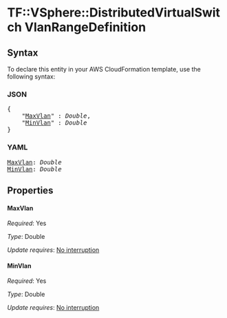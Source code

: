 # TF::VSphere::DistributedVirtualSwitch VlanRangeDefinition

## Syntax

To declare this entity in your AWS CloudFormation template, use the following syntax:

### JSON

<pre>
{
    "<a href="#maxvlan" title="MaxVlan">MaxVlan</a>" : <i>Double</i>,
    "<a href="#minvlan" title="MinVlan">MinVlan</a>" : <i>Double</i>
}
</pre>

### YAML

<pre>
<a href="#maxvlan" title="MaxVlan">MaxVlan</a>: <i>Double</i>
<a href="#minvlan" title="MinVlan">MinVlan</a>: <i>Double</i>
</pre>

## Properties

#### MaxVlan

_Required_: Yes

_Type_: Double

_Update requires_: [No interruption](https://docs.aws.amazon.com/AWSCloudFormation/latest/UserGuide/using-cfn-updating-stacks-update-behaviors.html#update-no-interrupt)

#### MinVlan

_Required_: Yes

_Type_: Double

_Update requires_: [No interruption](https://docs.aws.amazon.com/AWSCloudFormation/latest/UserGuide/using-cfn-updating-stacks-update-behaviors.html#update-no-interrupt)

